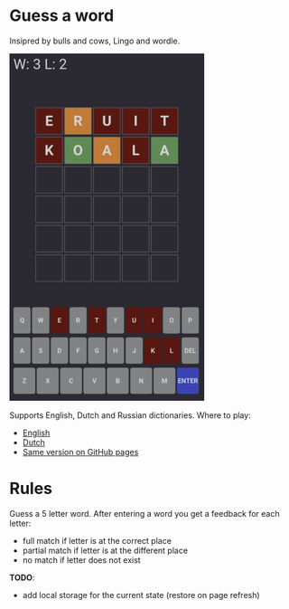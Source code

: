 # Guess a word

Insipred by bulls and cows, Lingo and wordle.

![lingo-nl](misc/lingo-nl.png)

Supports English, Dutch and Russian dictionaries. Where to play:
- [English](https://ifnull.org/wordnl/?lang=en)
- [Dutch](https://ifnull.org/wordnl/?lang=nl)
- [Same version on GitHub pages](https://sharifmarat.github.io/lingo/?lang=en)

# Rules

Guess a 5 letter word. After entering a word you get a feedback for each letter:
- full match if letter is at the correct place
- partial match if letter is at the different place
- no match if letter does not exist

**TODO**:
- add local storage for the current state (restore on page refresh)
